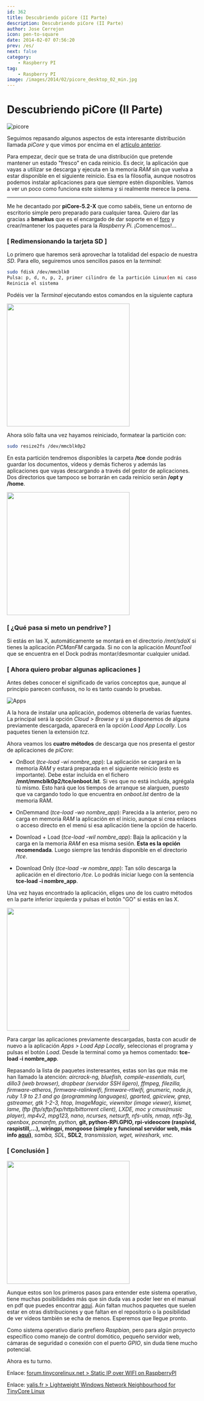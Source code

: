 ```yaml
---
id: 362
title: Descubriendo piCore (II Parte)
description: Descubriendo piCore (II Parte)
author: Jose Cerrejon
icon: pen-to-square
date: 2014-02-07 07:56:20
prev: /es/
next: false
category:
    - Raspberry PI
tag:
    - Raspberry PI
image: /images/2014/02/picore_desktop_02_min.jpg
---
```


# Descubriendo piCore (II Parte)

![picore](/images/2014/02/picore_desktop_02_min.jpg)

Seguimos repasando algunos aspectos de esta interesante distribución llamada _piCore_ y que vimos por encima en el [artículo anterior](/post.php?id=361).

Para empezar, decir que se trata de una distribución que pretende mantener un estado "fresco" en cada reinicio. Es decir, la aplicación que vayas a utilizar se descarga y ejecuta en la memoria _RAM_ sin que vuelva a estar disponible en el siguiente reinicio. Esa es la filosofía, aunque nosotros podemos instalar aplicaciones para que siempre estén disponibles. Vamos a ver un poco como funciona este sistema y si realmente merece la pena.

---

Me he decantado por **piCore-5.2-X** que como sabéis, tiene un entorno de escritorio simple pero preparado para cualquier tarea. Quiero dar las gracias a **bmarkus** que es el encargado de dar soporte en el [foro](https://forum.tinycorelinux.net/index.php/board,57.0.html) y crear/mantener los paquetes para la _Raspberry Pi_. ¡Comencemos!…

### [ Redimensionando la tarjeta SD ]

Lo primero que haremos será aprovechar la totalidad del espacio de nuestra _SD_. Para ello, seguiremos unos sencillos pasos en la _terminal_:

```bash
sudo fdisk /dev/mmcblk0
Pulsa: p, d, n, p, 2, primer cilindro de la partición Linux(en mi caso 673), w
Reinicia el sistema
```

Podéis ver la _Terminal_ ejecutando estos comandos en la siguiente captura

<a title="Redimensionando el espacio de la tarjeta SD con fdisk" rel="lightbox" href="/images/2014/02/picore_fdisk.jpg">
<img width="324" src="/images/2014/02/picore_fdisk_min.jpg">
</a>

Ahora sólo falta una vez hayamos reiniciado, formatear la partición con:

```bash
sudo resize2fs /dev/mmcblk0p2
```

En esta partición tendremos disponibles la carpeta **/tce** donde podrás guardar los documentos, vídeos y demás ficheros y además las aplicaciones que vayas descargando a través del gestor de aplicaciones. Dos directorios que tampoco se borrarán en cada reinicio serán **/opt y /home**.

<a title="/dev/mmcblk0p2 ahora tiene 1.7 GB libres" rel="lightbox" href="/images/2014/02/picore_diskavailable.jpg">
<img width="324" src="/images/2014/02/picore_diskavailable_min.jpg">
</a>

### [ ¿Qué pasa si meto un pendrive? ]

Si estás en las X, automáticamente se montará en el directorio _/mnt/sdaX_ si tienes la aplicación _PCManFM_ cargada. Si no con la aplicación _MountTool_ que se encuentra en el Dock podrás montar/desmontar cualquier unidad.

### [ Ahora quiero probar algunas aplicaciones ]

Antes debes conocer el significado de varios conceptos que, aunque al principio parecen confusos, no lo es tanto cuando lo pruebas.

![Apps](/images/2014/02/picore_Apps.jpg)

A la hora de instalar una aplicación, podemos obtenerla de varias fuentes. La principal será la opción _Cloud > Browse_ y si ya disponemos de alguna previamente descargada, aparecerá en la opción _Load App Locally_. Los paquetes tienen la extensión _tcz_.

Ahora veamos los **cuatro métodos** de descarga que nos presenta el gestor de aplicaciones de _piCore_:

-   OnBoot (_tce-load -wi nombre_app_): La aplicación se cargará en la memoria _RAM_ y estará preparada en el siguiente reinicio (esto es importante). Debe estar incluída en el fichero **/mnt/mmcblk0p2/tce/onboot.lst**. Si ves que no está incluída, agrégala tú mismo. Esto hará que los tiempos de arranque se alarguen, puesto que va cargando todo lo que encuentra en _onboot.lst_ dentro de la memoria RAM.

-   OnDemmand (_tce-load -wo nombre_app_): Parecida a la anterior, pero no carga en memoria _RAM_ la aplicación en el inicio, aunque sí crea enlaces o acceso directo en el menú si esa aplicación tiene la opción de hacerlo.

-   Download + Load (_tce-load -wil nombre_app_): Baja la aplicación y la carga en la memoria _RAM_ en esa misma sesión. **Esta es la opción recomendada**. Luego siempre las tendrás disponible en el directorio _/tce_.

-   Download Only (_tce-load -w nombre_app_): Tan sólo descarga la aplicación en el directorio _/tce_. Lo podrás iniciar luego con la sentencia **tce-load -i nombre_app**.

Una vez hayas encontrado la aplicación, eliges uno de los cuatro métodos en la parte inferior izquierda y pulsas el botón "GO" si estás en las X.

<a title="Apps, mc, top y dillo3" rel="lightbox" href="/images/2014/02/picore_desktop_01.jpg">
<img width="324" src="/images/2014/02/picore_desktop_01_min.jpg">
</a>

Para cargar las aplicaciones previamente descargadas, basta con acudir de nuevo a la aplicación _Apps > Load App Locally_, seleccionas el programa y pulsas el botón _Load_. Desde la terminal como ya hemos comentado: **tce-load -i nombre_app**.

Repasando la lista de paquetes insteresantes, estas son las que más me han llamado la atención: _aircrack-ng, bluefish, compile-essentials, curl, dillo3 (web browser), dropbear (servidor SSH ligero), ffmpeg, filezilla, firmware-atheros, firmware-ralinkwifi, firmware-rtlwifi, gnumeric, node.js, ruby 1.9 to 2.1 and go (programming languages), gparted, gpicview, grep, gstreamer, gtk 1-2-3, htop, ImageMagic, viewnitor (image viewer), kismet, lame, lftp (ftp/sftp/fxp/http/bittorrent client), LXDE, moc y cmus(music player), mp4v2, mpg123, nano, ncurses, netsurft, nfs-utils, nmap, ntfs-3g, openbox, pcmanfm, python,_ **git, python-RPi.GPIO, rpi-videocore (raspivid, raspistill,…), wiringpi, mongoose (simple y funcional servidor web, más info [aquí](https://code.google.com/p/mongoose/))**, _samba, SDL_, **SDL2**, _transmission, wget, wireshark, vnc._

### [ Conclusión ]

<a title="piCore ejecutando Apps, XTerm, moc y viewnitor" rel="lightbox" href="/images/2014/02/picore_desktop_02.jpg">
<img width="324" src="/images/2014/02/picore_desktop_02_min.jpg">
</a>

Aunque estos son los primeros pasos para entender este sistema operativo, tiene muchas posibilidades más que sin duda vas a poder leer en el manual en pdf que puedes encontrar [aquí](https://tinycorelinux.net/~curaga/corebook.pdf). Aún faltan muchos paquetes que suelen estar en otras distribuciones y que faltan en el repositorio o la posibilidad de ver vídeos también se echa de menos. Esperemos que llegue pronto.

Como sistema operativo diario prefiero _Raspbian_, pero para algún proyecto específico como manejo de control domótico, pequeño servidor web, cámaras de seguridad o conexión con el puerto _GPIO_, sin duda tiene mucho potencial.

Ahora es tu turno.

Enlace: [forum.tinycorelinux.net > Static IP over WIFI on RaspberryPI](https://forum.tinycorelinux.net/index.php/topic,16158.msg95805.html#msg95805)

Enlace: [yalis.fr > Lightweight Windows Network Neighbourhood for TinyCore Linux](https://yalis.fr/cms/index.php/post/2013/05/31/Lightweight-Windows-Network-Neighbourhood-for-TinyCore-Linux)
